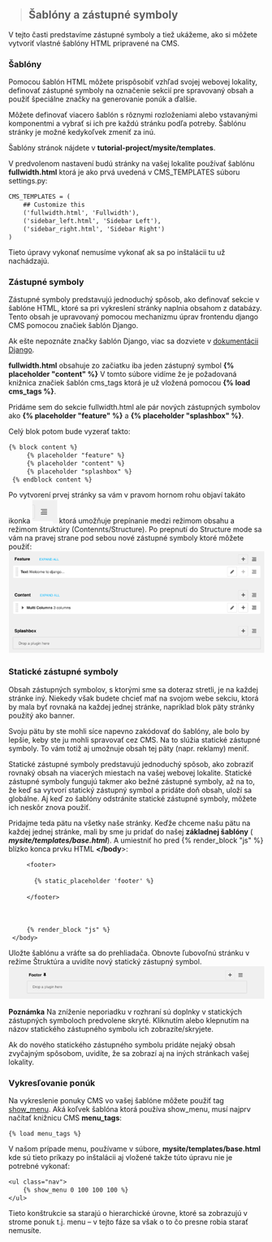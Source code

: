 >## Šablóny a zástupné symboly

V tejto časti predstavíme zástupné symboly a tiež ukážeme, ako si môžete vytvoriť vlastné šablóny HTML pripravené na CMS.

### Šablóny

Pomocou šablón HTML môžete prispôsobiť vzhľad svojej webovej lokality, definovať zástupné symboly na označenie sekcií pre spravovaný obsah a použiť špeciálne značky na generovanie ponúk a ďalšie.

Môžete definovať viacero šablón s rôznymi rozloženiami alebo vstavanými komponentmi a vybrať si ich pre každú stránku podľa potreby. Šablónu stránky je možné kedykoľvek zmeniť za inú.

Šablóny stránok nájdete v **tutorial-project/mysite/templates**.

V predvolenom nastavení budú stránky na vašej lokalite používať šablónu **fullwidth.html** ktorá je ako prvá uvedená v CMS_TEMPLATES súboru settings.py:
~~~
CMS_TEMPLATES = (
    ## Customize this
    ('fullwidth.html', 'Fullwidth'),
    ('sidebar_left.html', 'Sidebar Left'),
    ('sidebar_right.html', 'Sidebar Right')
)
~~~
Tieto úpravy vykonať nemusíme vykonať ak sa po inštalácii tu už nachádzajú.

### Zástupné symboly

Zástupné symboly predstavujú jednoduchý spôsob, ako definovať sekcie v šablóne HTML, ktoré sa pri vykreslení stránky naplnia obsahom z databázy. Tento obsah je upravovaný pomocou mechanizmu úprav frontendu django CMS pomocou značiek šablón Django.

Ak ešte nepoznáte značky šablón Django, viac sa dozviete v [dokumentácii Django](https://docs.djangoproject.com/en/dev/topics/templates/).

**fullwidth.html** obsahuje zo začiatku iba jeden zástupný symbol **{% placeholder "content" %}** V tomto súbore vidíme že je požadovaná knižnica značiek šablón cms_tags ktorá je už vložená pomocou **{% load cms_tags %}**.

Pridáme sem do sekcie fullwidth.html ale pár nových zástupných symbolov ako **{% placeholder "feature" %}** a **{% placeholder "splashbox" %}**.

Celý blok potom bude vyzerať takto:
~~~
{% block content %}
     {% placeholder "feature" %}
     {% placeholder "content" %}
     {% placeholder "splashbox" %}
 {% endblock content %}
~~~

Po vytvorení prvej stránky sa vám v pravom hornom rohu objaví takáto ikonka ![](./obrazky/ikona.png) ktorá umožňuje prepínanie medzi režimom obsahu a režimom štruktúry (Contennts/Structure). Po prepnutí do Structure mode sa vám na pravej strane pod sebou nové zástupné symboly ktoré môžete použiť:
![](./obrazky/djangocms01.png)

### Statické zástupné symboly

Obsah zástupných symbolov, s ktorými sme sa doteraz stretli, je na každej stránke iný. Niekedy však budete chcieť mať na svojom webe sekciu, ktorá by mala byť rovnaká na každej jednej stránke, napríklad blok päty stránky použitý ako banner.

Svoju pätu by ste mohli síce napevno zakódovať do šablóny, ale bolo by lepšie, keby ste ju mohli spravovať cez CMS. Na to slúžia statické zástupné symboly. To vám totiž aj umožnuje obsah tej päty (napr. reklamy) meniť.

Statické zástupné symboly predstavujú jednoduchý spôsob, ako zobraziť rovnaký obsah na viacerých miestach na vašej webovej lokalite. Statické zástupné symboly fungujú takmer ako bežné zástupné symboly, až na to, že keď sa vytvorí statický zástupný symbol a pridáte doň obsah, uloží sa globálne. Aj keď zo šablóny odstránite statické zástupné symboly, môžete ich neskôr znova použiť.

Pridajme teda pätu na všetky naše stránky. Keďže chceme našu pätu na každej jednej stránke, mali by sme ju pridať do našej **základnej šablóny** ( ***mysite/templates/base.html***). A umiestniť ho pred {% render_block "js" %} blízko konca prvku HTML **</body**>:
~~~
     <footer>

       {% static_placeholder 'footer' %}

     </footer>



     {% render_block "js" %}
 </body>
~~~
Uložte šablónu a vráťte sa do prehliadača. Obnovte ľubovoľnú stránku v režime Štruktúra a uvidíte nový statický zástupný symbol.
![](./obrazky/djangocms02.png)

**Poznámka** Na zníženie neporiadku v rozhraní sú doplnky v statických zástupných symboloch predvolene skryté. Kliknutím alebo klepnutím na názov statického zástupného symbolu ich zobrazíte/skryjete.

Ak do nového statického zástupného symbolu pridáte nejaký obsah zvyčajným spôsobom, uvidíte, že sa zobrazí aj na iných stránkach vašej lokality.

### Vykresľovanie ponúk

Na vykreslenie ponuky CMS vo vašej šablóne môžete použiť tag [show_menu](https://docs.django-cms.org/en/latest/reference/navigation.html). Aká koľvek šablóna ktorá používa show_menu, musí najprv načítať knižnicu CMS **menu_tags**:
~~~
{% load menu_tags %}
~~~
V našom prípade menu, používame v súbore, **mysite/templates/base.html** kde sú tieto príkazy po inštalácii aj vložené takže túto úpravu nie je potrebné vykonať:
~~~
<ul class="nav">
    {% show_menu 0 100 100 100 %}
</ul>
~~~
Tieto konštrukcie sa starajú o hierarchické úrovne, ktoré sa zobrazujú v strome ponuk t.j. menu – v tejto fáze sa však o to čo presne robia starať nemusíte.